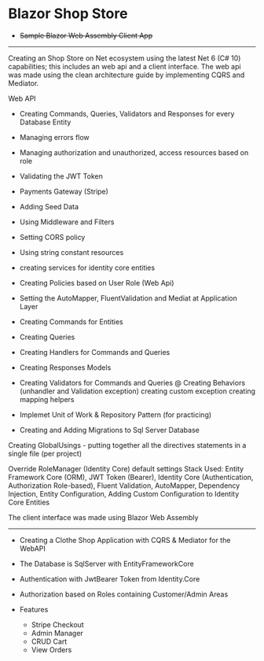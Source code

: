 # Blazor Shop Store

* <strike>Sample Blazor Web Assembly Client App</strike>

-----------------------

Creating an Shop Store on Net ecosystem using the latest Net 6 (C# 10) capabilities; this includes an web api and a client interface. The web api was made using the clean architecture guide by implementing CQRS and Mediator.

Web API
* Creating Commands, Queries, Validators and Responses for every Database Entity
* Managing errors flow
* Managing authorization and unauthorized, access resources based on role
* Validating the JWT Token
* Payments Gateway (Stripe)
* Adding Seed Data
* Using Middleware and Filters
* Setting CORS policy
* Using string constant resources
* creating services for identity core entities
* Creating Policies based on User Role (Web Api)
* Setting the AutoMapper, FluentValidation and Mediat at Application Layer

* Creating Commands for Entities
* Creating Queries
* Creating Handlers for Commands and Queries
* Creating Responses Models
* Creating Validators for Commands and Queries
@ Creating Behaviors (unhandler and Validation exception)
creating custom exception
creating mapping helpers

* Implemet Unit of Work & Repository Pattern (for practicing)
* Creating and Adding Migrations to Sql Server Database

Creating GlobalUsings - putting together all the directives statements in a single file (per project)

Override RoleManager (Identity Core) default settings
Stack Used: Entity Framework Core (ORM), JWT Token (Bearer), Identity Core (Authentication, Authorization Role-based), Fluent Validation, AutoMapper, Dependency Injection, Entity Configuration, Adding Custom Configuration to Identity Core Entities

The client interface was made using Blazor Web Assembly


------------------------
* Creating a Clothe Shop Application with CQRS & Mediator for the WebAPI
* The Database is SqlServer with EntityFrameworkCore
* Authentication with JwtBearer Token from Identity.Core
* Authorization based on Roles containing Customer/Admin Areas

* Features
  * Stripe Checkout
  * Admin Manager
  * CRUD Cart
  * View Orders

